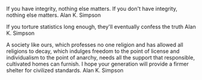 If you have integrity, nothing else matters. If you don't have integrity, nothing else matters.
Alan K. Simpson

If you torture statistics long enough, they'll eventually confess the truth
Alan K. Simpson

A society like ours, which professes no one religion and has allowed all religions to decay, which indulges freedom to the point of license and individualism to the point of anarchy, needs all the support that responsible, cultivated homes can furnish. I hope your generation will provide a firmer shelter for civilized standards.
Alan K. Simpson
